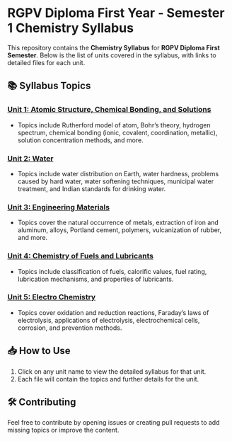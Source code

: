 # RGPV Diploma First Year - Semester 1 Chemistry Syllabus

This repository contains the **Chemistry Syllabus** for **RGPV Diploma First Semester**. Below is the list of units covered in the syllabus, with links to detailed files for each unit.

## 📚 **Syllabus Topics**

### **[Unit 1: Atomic Structure, Chemical Bonding, and Solutions](./Chemistry/Unit1.md)**
- Topics include Rutherford model of atom, Bohr’s theory, hydrogen spectrum, chemical bonding (ionic, covalent, coordination, metallic), solution concentration methods, and more.

### **[Unit 2: Water](./Chemistry/Unit2.md)**
- Topics include water distribution on Earth, water hardness, problems caused by hard water, water softening techniques, municipal water treatment, and Indian standards for drinking water.

### **[Unit 3: Engineering Materials](./Chemistry/Unit3.md)**
- Topics cover the natural occurrence of metals, extraction of iron and aluminum, alloys, Portland cement, polymers, vulcanization of rubber, and more.

### **[Unit 4: Chemistry of Fuels and Lubricants](./Chemistry/Unit4.md)**
- Topics include classification of fuels, calorific values, fuel rating, lubrication mechanisms, and properties of lubricants.

### **[Unit 5: Electro Chemistry](./Chemistry/Unit5.md)**
- Topics cover oxidation and reduction reactions, Faraday’s laws of electrolysis, applications of electrolysis, electrochemical cells, corrosion, and prevention methods.

## 📥 How to Use
1. Click on any unit name to view the detailed syllabus for that unit.
2. Each file will contain the topics and further details for the unit.

## 🛠️ Contributing
Feel free to contribute by opening issues or creating pull requests to add missing topics or improve the content.
